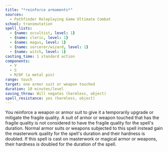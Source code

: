 ```yaml
---
title: "*reinforce armaments*"
sources:
  - Pathfinder Roleplaying Game Ultimate Combat
school: transmutation
spell_lists:
  - {name: occultist, level: 1}
  - {name: cleric, level: 1}
  - {name: magus, level: 1}
  - {name: sorcerer/wizard, level: 1}
  - {name: witch, level: 1}
casting_time: 1 standard action
components:
  - V
  - S
  - M/DF (a metal pin)
range: touch
target: one armor suit or weapon touched
duration: 10 minutes/level
saving_throw: Will negates (harmless, object)
spell_resistance: yes (harmless, object)
---
```


You reinforce a weapon or armor suit to give it a temporarily upgrade or mitigate the fragile quality. A suit of armor or weapon touched that has the fragile quality is not considered to have the fragile quality for the spell's duration. Normal armor suits or weapons subjected to this spell instead gain the masterwork quality for the spell's duration and their hardness is doubled. If this spell is cast on masterwork or magical armor or weapons, their hardness is doubled for the duration of the spell.

